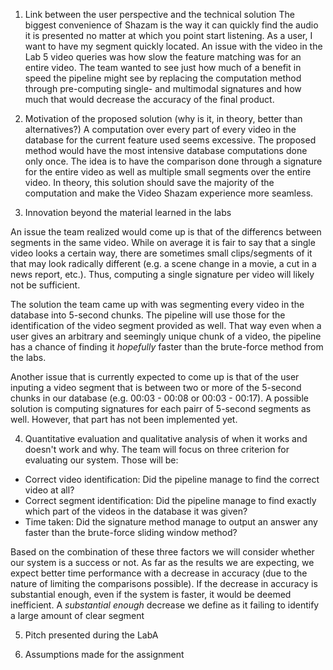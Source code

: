 1. Link between the user perspective and the technical solution
The biggest convenience of Shazam is the way it can quickly find the audio it is presented no matter at which you point start listening. As a user, I want to have my segment quickly located. An issue with the video in the Lab 5 video queries was how slow the feature matching was for an entire video. The team wanted to see just how much of a benefit in speed the pipeline might see by replacing the computation method through pre-computing single- and multimodal signatures and how much that would decrease the accuracy of the final product.

2. Motivation of the proposed solution (why is it, in theory, better than alternatives?)
A computation over every part of every video in the database for the current feature used seems excessive. The proposed method would have the most intensive database computations done only once. The idea is to have the comparison done through a signature for the entire video as well as multiple small segments over the entire video. In theory, this solution should save the majority of the computation and make the Video Shazam experience more seamless. 

3. Innovation beyond the material learned in the labs

An issue the team realized would come up is that of the differencs between segments in the same video. While on average it is fair to say that a single video looks a certain way, there are sometimes small clips/segments of it that may look radically different (e.g. a scene change in a movie, a cut in a news report, etc.). Thus, computing a single signature per video will likely not be sufficient. 

The solution the team came up with was segmenting every video in the database into 5-second chunks. The pipeline will use those for the identification of the video segment provided as well. That way even when a user gives an arbitrary and seemingly unique chunk of a video, the pipeline has a chance of finding it *hopefully* faster than the brute-force method from the labs. 

Another issue that is currently expected to come up is that of the user inputing a video segment that is between two or more of the 5-second chunks in our database (e.g. 00:03 - 00:08 or 00:03 - 00:17). A possible solution is computing signatures for each pairr of 5-second segments as well. However, that part has not been implemented yet. 

4. Quantitative evaluation and qualitative analysis of when it works and doesn't work
and why.
The team will focus on three criterion for evaluating our system. Those will be:

- Correct video identification: Did the pipeline manage to find the correct video at all?
- Correct segment identification: Did the pipeline manage to find exactly which part of the videos in the database it was given?
- Time taken: Did the signature method manage to output an answer any faster than the brute-force sliding window method? 

Based on the combination of these three factors we will consider whether our system is a success or not. As far as the results we are expecting, we expect better time performance with a decrease in accuracy (due to the nature of limiting the comparisons possible). If the decrease in accuracy is substantial enough, even if the system is faster, it would be deemed inefficient. A *substantial enough* decrease we define as it failing to identify a large amount of clear segment

5. Pitch presented during the LabA

6. Assumptions made for the assignment